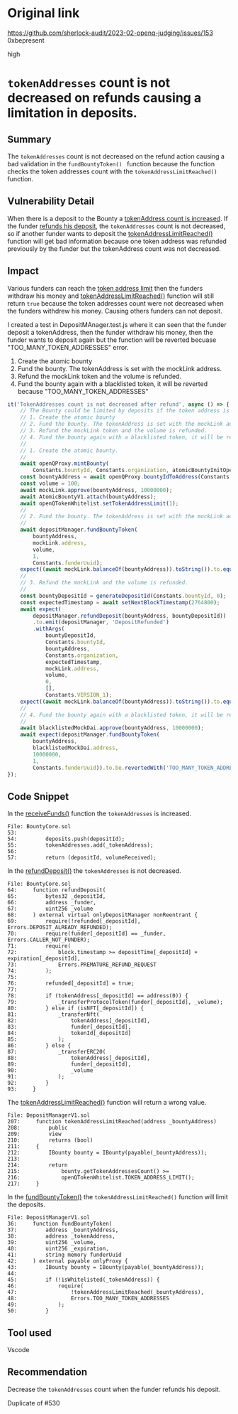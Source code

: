 # Original link
https://github.com/sherlock-audit/2023-02-openq-judging/issues/153
0xbepresent

high

# ```tokenAddresses``` count is not decreased on refunds causing a limitation in deposits.

## Summary

The ```tokenAddresses``` count is not decreased on the refund action causing a bad validation in the ```fundBountyToken() ``` function because the function checks the token addresses count with the ```tokenAddressLimitReached()``` function.

## Vulnerability Detail

When there is a deposit to the Bounty a [tokenAddress count is increased](https://github.com/sherlock-audit/2023-02-openq/blob/main/contracts/Bounty/Implementations/BountyCore.sol#L55). If the funder [refunds his deposit](https://github.com/sherlock-audit/2023-02-openq/blob/main/contracts/Bounty/Implementations/BountyCore.sol#L64), the ```tokenAddresses``` count is not decreased, so if another funder wants to deposit the [tokenAddressLimitReached()](https://github.com/sherlock-audit/2023-02-openq/blob/main/contracts/DepositManager/Implementations/DepositManagerV1.sol#L47) function will get bad information because one token address was refunded previously by the funder but the tokenAddress count was not decreased.

## Impact

Various funders can reach the [token address limit](https://github.com/sherlock-audit/2023-02-openq/blob/main/contracts/DepositManager/Implementations/DepositManagerV1.sol#L216) then the funders withdraw his money and [tokenAddressLimitReached()](https://github.com/sherlock-audit/2023-02-openq/blob/main/contracts/DepositManager/Implementations/DepositManagerV1.sol#L207) function will still return ```true``` because the token addresses count were not decreased when the funders withdrew his money. Causing others funders can not deposit.

I created a test in DepositMAnager.test.js where it can seen that the funder deposit a tokenAddress, then the funder withdraw his money, then the funder wants to deposit again but the function will be reverted becuase "TOO_MANY_TOKEN_ADDRESSES" error.

1. Create the atomic bounty
2. Fund the bounty. The tokenAddress is set with the mockLink address.
3. Refund the mockLink token and the volume is refunded.
4. Fund the bounty again with a blacklisted token, it will be reverted because "TOO_MANY_TOKEN_ADDRESSES"

```javascript
it('TokenAddresses count is not decreased after refund', async () => {
    // The Bounty could be limited by deposits if the token address is not decreased
    // 1. Create the atomic bounty
    // 2. Fund the bounty. The tokenAddress is set with the mockLink address.
    // 3. Refund the mockLink token and the volume is refunded.
    // 4. Fund the bounty again with a blacklisted token, it will be reverted because "TOO_MANY_TOKEN_ADDRESSES"
    //
    // 1. Create the atomic bounty.
    //
    await openQProxy.mintBounty(
        Constants.bountyId, Constants.organization, atomicBountyInitOperation);
    const bountyAddress = await openQProxy.bountyIdToAddress(Constants.bountyId);
    const volume = 100;
    await mockLink.approve(bountyAddress, 10000000);
    await AtomicBountyV1.attach(bountyAddress);
    await openQTokenWhitelist.setTokenAddressLimit(1);
    //
    // 2. Fund the bounty. The tokenAddress is set with the mockLink address
    //
    await depositManager.fundBountyToken(
        bountyAddress,
        mockLink.address,
        volume,
        1,
        Constants.funderUuid);
    expect((await mockLink.balanceOf(bountyAddress)).toString()).to.equal('100');
    //
    // 3. Refund the mockLink and the volume is refunded.
    //
    const bountyDepositId = generateDepositId(Constants.bountyId, 0);
    const expectedTimestamp = await setNextBlockTimestamp(2764800);
    await expect(
        depositManager.refundDeposit(bountyAddress, bountyDepositId))
        .to.emit(depositManager, 'DepositRefunded')
        .withArgs(
            bountyDepositId,
            Constants.bountyId,
            bountyAddress,
            Constants.organization,
            expectedTimestamp,
            mockLink.address,
            volume,
            0,
            [],
            Constants.VERSION_1);
    expect((await mockLink.balanceOf(bountyAddress)).toString()).to.equal('0');
    //
    // 4. Fund the bounty again with a blacklisted token, it will be reverted because "TOO_MANY_TOKEN_ADDRESSES"
    //
    await blacklistedMockDai.approve(bountyAddress, 10000000);
    await expect(depositManager.fundBountyToken(
        bountyAddress,
        blacklistedMockDai.address,
        10000000,
        1,
        Constants.funderUuid)).to.be.revertedWith('TOO_MANY_TOKEN_ADDRESSES');
});
```

## Code Snippet

In the [receiveFunds()](https://github.com/sherlock-audit/2023-02-openq/blob/main/contracts/Bounty/Implementations/BountyCore.sol#L21) function the ```tokenAddresses``` is increased.

```solidity
File: BountyCore.sol
53: 
54:         deposits.push(depositId);
55:         tokenAddresses.add(_tokenAddress);
56: 
57:         return (depositId, volumeReceived);
```

In the [refundDeposit()](https://github.com/sherlock-audit/2023-02-openq/blob/main/contracts/Bounty/Implementations/BountyCore.sol#L64) the ```tokenAddresses``` is not decreased.

```solidity
File: BountyCore.sol
64:     function refundDeposit(
65:         bytes32 _depositId,
66:         address _funder,
67:         uint256 _volume
68:     ) external virtual onlyDepositManager nonReentrant {
69:         require(!refunded[_depositId], Errors.DEPOSIT_ALREADY_REFUNDED);
70:         require(funder[_depositId] == _funder, Errors.CALLER_NOT_FUNDER);
71:         require(
72:             block.timestamp >= depositTime[_depositId] + expiration[_depositId],
73:             Errors.PREMATURE_REFUND_REQUEST
74:         );
75: 
76:         refunded[_depositId] = true;
77: 
78:         if (tokenAddress[_depositId] == address(0)) {
79:             _transferProtocolToken(funder[_depositId], _volume);
80:         } else if (isNFT[_depositId]) {
81:             _transferNft(
82:                 tokenAddress[_depositId],
83:                 funder[_depositId],
84:                 tokenId[_depositId]
85:             );
86:         } else {
87:             _transferERC20(
88:                 tokenAddress[_depositId],
89:                 funder[_depositId],
90:                 _volume
91:             );
92:         }
93:     }
```

The [tokenAddressLimitReached()](https://github.com/sherlock-audit/2023-02-openq/blob/main/contracts/DepositManager/Implementations/DepositManagerV1.sol#L207) function will return a wrong value.

```solidity
File: DepositManagerV1.sol
207:     function tokenAddressLimitReached(address _bountyAddress)
208:         public
209:         view
210:         returns (bool)
211:     {
212:         IBounty bounty = IBounty(payable(_bountyAddress));
213: 
214:         return
215:             bounty.getTokenAddressesCount() >=
216:             openQTokenWhitelist.TOKEN_ADDRESS_LIMIT();
217:     }
```

In the [fundBountyToken()](https://github.com/sherlock-audit/2023-02-openq/blob/main/contracts/DepositManager/Implementations/DepositManagerV1.sol#L36) the ```tokenAddressLimitReached()``` function will limit the deposits.

```solidity
File: DepositManagerV1.sol
36:     function fundBountyToken(
37:         address _bountyAddress,
38:         address _tokenAddress,
39:         uint256 _volume,
40:         uint256 _expiration,
41:         string memory funderUuid
42:     ) external payable onlyProxy {
43:         IBounty bounty = IBounty(payable(_bountyAddress));
44: 
45:         if (!isWhitelisted(_tokenAddress)) {
46:             require(
47:                 !tokenAddressLimitReached(_bountyAddress),
48:                 Errors.TOO_MANY_TOKEN_ADDRESSES
49:             );
50:         }
```



## Tool used

Vscode

## Recommendation

Decrease the ```tokenAddresses``` count when the funder refunds his deposit.

Duplicate of #530
